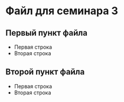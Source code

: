 # Файл для семинара 3
## Первый пункт файла
* Первая строка
* Вторая строка
## Второй пункт файла
* Первая строка
* Вторая строка
